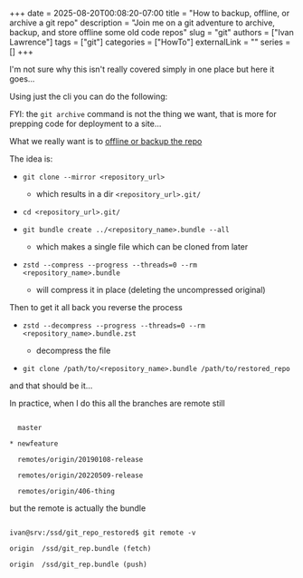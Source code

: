 +++ 
date = 2025-08-20T00:08:20-07:00
title = "How to backup, offline, or archive a git repo"
description = "Join me on a git adventure to archive, backup, and store offline some old code repos"
slug = "git"
authors = ["Ivan Lawrence"]
tags = ["git"]
categories = ["HowTo"]
externalLink = ""
series = []
+++

I'm not sure why this isn't really covered simply in one place but here it goes...

Using just the cli you can do the following:

FYI: the `git archive` command is not the thing we want, that is more for prepping code for deployment to a site…

What we really want is to [offline or backup the repo](https://docs.github.com/en/repositories/archiving-a-github-repository/backing-up-a-repository)

The idea is:

- `git clone --mirror <repository_url>`
    - which results in a dir `<repository_url>.git/`

- `cd <repository_url>.git/`

- `git bundle create ../<repository_name>.bundle --all` 
    - which makes a single file which can be cloned from later

- `zstd --compress --progress --threads=0 --rm <repository_name>.bundle`
    - will compress it in place (deleting the uncompressed original)

Then to get it all back you reverse the process

- `zstd --decompress --progress --threads=0 --rm <repository_name>.bundle.zst`
    - decompress the file 

- `git clone /path/to/<repository_name>.bundle /path/to/restored_repo`

and that should be it…

In practice, when I do this all the branches are remote still

```

  master

* newfeature

  remotes/origin/20190108-release

  remotes/origin/20220509-release

  remotes/origin/406-thing

```

but the remote is actually the bundle

```

ivan@srv:/ssd/git_repo_restored$ git remote -v

origin  /ssd/git_rep.bundle (fetch)

origin  /ssd/git_rep.bundle (push)

```